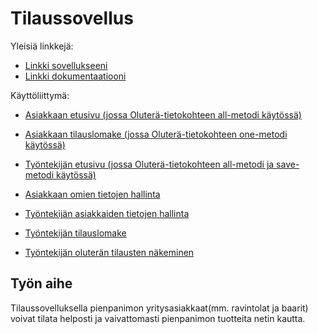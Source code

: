 # Tilaussovellus

Yleisiä linkkejä:

* [Linkki sovellukseeni](https://hawerala.users.cs.helsinki.fi/tsoha-Tilaussovellus/)
* [Linkki dokumentaatiooni](https://github.com/hannuee/Tsoha-Bootstrap/blob/master/doc/dokumentaatio.pdf)

Käyttöliittymä:

* [Asiakkaan etusivu (jossa Oluterä-tietokohteen all-metodi käytössä)](https://hawerala.users.cs.helsinki.fi/tsoha-Tilaussovellus/)
* [Asiakkaan tilauslomake (jossa Oluterä-tietokohteen one-metodi käytössä)](https://hawerala.users.cs.helsinki.fi/tsoha-Tilaussovellus/tilauslomake/1)
* [Työntekijän etusivu (jossa Oluterä-tietokohteen all-metodi ja save-metodi käytössä)](https://hawerala.users.cs.helsinki.fi/tsoha-Tilaussovellus/hallinnointi)

* [Asiakkaan omien tietojen hallinta](https://hawerala.users.cs.helsinki.fi/tsoha-Tilaussovellus/omattiedot)
* [Työntekijän asiakkaiden tietojen hallinta](https://hawerala.users.cs.helsinki.fi/tsoha-Tilaussovellus/kayttajientiedot)
* [Työntekijän tilauslomake](https://hawerala.users.cs.helsinki.fi/tsoha-Tilaussovellus/tilauslomakkeet)
* [Työntekijän oluterän tilausten näkeminen](https://hawerala.users.cs.helsinki.fi/tsoha-Tilaussovellus/tilaukset)

## Työn aihe

Tilaussovelluksella pienpanimon yritysasiakkaat(mm. ravintolat ja baarit) voivat tilata helposti ja vaivattomasti pienpanimon tuotteita netin kautta.
